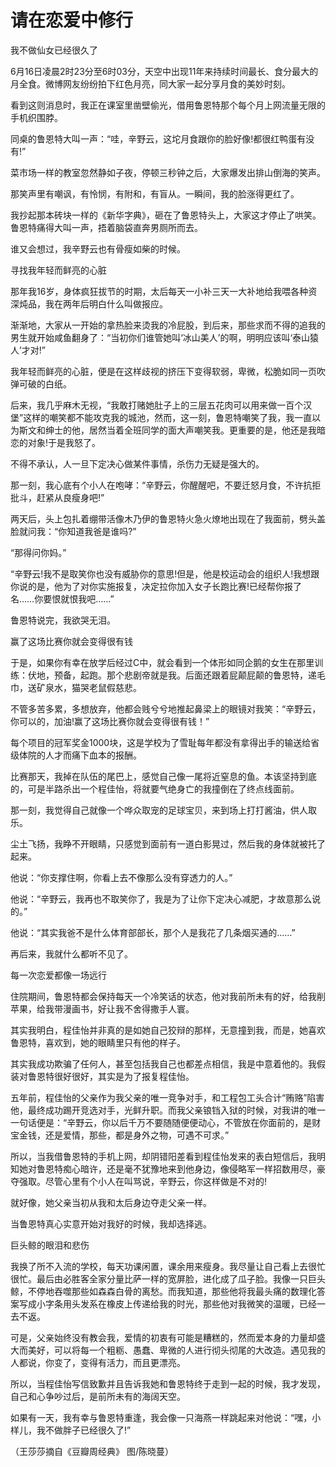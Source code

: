 # 请在恋爱中修行

我不做仙女已经很久了 

6月16日凌晨2时23分至6时03分，天空中出现11年来持续时间最长、食分最大的月全食。微博网友纷纷拍下红色月亮，同大家一起分享月食的美妙时刻。 

看到这则消息时，我正在课室里凿壁偷光，借用鲁恩特那个每个月上网流量无限的手机织围脖。 

同桌的鲁恩特大叫一声：“哇，辛野云，这坨月食跟你的脸好像!都很红鸭蛋有没有!” 

菜市场一样的教室忽然静如子夜，停顿三秒钟之后，大家爆发出排山倒海的笑声。 

那笑声里有嘲讽，有怜悯，有附和，有盲从。一瞬间，我的脸涨得更红了。 

我抄起那本砖块一样的《新华字典》，砸在了鲁恩特头上，大家这才停止了哄笑。鲁恩特痛得大叫一声，捂着脑袋直奔男厕所而去。 

谁又会想过，我辛野云也有骨瘦如柴的时候。 

寻找我年轻而鲜亮的心脏 

那年我16岁，身体疯狂拔节的时期，太后每天一小补三天一大补地给我喂各种资深炖品，我在两年后明白什么叫做报应。 

渐渐地，大家从一开始的拿热脸来烫我的冷屁股，到后来，那些求而不得的追我的男生就开始咸鱼翻身了：“当初你们谁管她叫‘冰山美人’的啊，明明应该叫‘泰山猿人’才对!” 

我年轻而鲜亮的心脏，便是在这样歧视的挤压下变得软弱，卑微，松脆如同一页吹弹可破的白纸。 

后来，我几乎麻木无视，“我敢打赌她肚子上的三层五花肉可以用来做一百个汉堡”这样的嘲笑都不能攻克我的城池，然而，这一刻，鲁恩特嘲笑了我，我一直以为斯文和绅士的他，居然当着全班同学的面大声嘲笑我。更重要的是，他还是我暗恋的对象!于是我怒了。 

不得不承认，人一旦下定决心做某件事情，杀伤力无疑是强大的。 

那一刻，我心底有个小人在咆哮：“辛野云，你醒醒吧，不要迁怒月食，不许抗拒批斗，赶紧从良瘦身吧!” 

两天后，头上包扎着绷带活像木乃伊的鲁恩特火急火燎地出现在了我面前，劈头盖脸就问我：“你知道我爸是谁吗?” 

“那得问你妈。” 

“辛野云!我不是取笑你也没有威胁你的意思!但是，他是校运动会的组织人!我想跟你说的是，他为了对你实施报复，决定拉你加入女子长跑比赛!已经帮你报了名……你要恨就恨我吧……” 

鲁恩特说完，我欲哭无泪。 

赢了这场比赛你就会变得很有钱 

于是，如果你有幸在放学后经过C中，就会看到一个体形如同企鹅的女生在那里训练：伏地，预备，起跑。那个悲剧帝就是我。后面还跟着屁颠屁颠的鲁恩特，递毛巾，送矿泉水，猫哭老鼠假慈悲。 

不管多苦多累，多想放弃，他都会贱兮兮地推起鼻梁上的眼镜对我笑：“辛野云，你可以的，加油!赢了这场比赛你就会变得很有钱！” 

每个项目的冠军奖金1000块，这是学校为了雪耻每年都没有拿得出手的输送给省级体院的人才而痛下血本的报酬。 

比赛那天，我掉在队伍的尾巴上，感觉自己像一尾将近窒息的鱼。本该坚持到底的，可是半路杀出一个程佳怡，将就要气绝身亡的我撞倒在了终点线面前。 

那一刻，我觉得自己就像一个哗众取宠的足球宝贝，来到场上打打酱油，供人取乐。 

尘土飞扬，我睁不开眼睛，只感觉到面前有一道白影晃过，然后我的身体就被托了起来。 

他说：“你支撑住啊，你看上去不像那么没有穿透力的人。” 

他说：“辛野云，我再也不取笑你了，我是为了让你下定决心减肥，才故意那么说的。” 

他说：“其实我爸不是什么体育部部长，那个人是我花了几条烟买通的……” 

再后来，我就什么都听不见了。 

每一次恋爱都像一场远行 

住院期间，鲁恩特都会保持每天一个冷笑话的状态，他对我前所未有的好，给我削苹果，给我带漫画书，好让我不舍得撒手人寰。 

其实我明白，程佳怡并非真的是如她自己狡辩的那样，无意撞到我，而是，她喜欢鲁恩特，喜欢到，她的眼睛里只有他的样子。 

其实我成功欺骗了任何人，甚至包括我自己也都差点相信，我是中意着他的。我假装对鲁恩特很好很好，其实是为了报复程佳怡。 

五年前，程佳怡的父亲作为我父亲的唯一竞争对手，和工程包工头合计“贿赂”陷害他，最终成功踢开竞选对手，光鲜升职。而我父亲锒铛入狱的时候，对我讲的唯一一句话便是：“辛野云，你以后千万不要随随便便动心，不管放在你面前的，是财宝金钱，还是爱情，那些，都是身外之物，可遇不可求。” 

所以，当我借鲁恩特的手机上网，却阴错阳差看到程佳怡发来的表白短信后，我明知她对鲁恩特痴心暗许，还是毫不犹豫地来到他身边，像侵略军一样招数用尽，豪夺强取。尽管心里有个小人在叫骂说，辛野云，你这样做是不对的! 

就好像，她父亲当初从我和太后身边夺走父亲一样。 

当鲁恩特真心实意开始对我好的时候，我却选择逃。 

巨头鲸的眼泪和悲伤 

我换了所不入流的学校，每天功课闲置，课余用来瘦身。我尽量让自己看上去很忙很忙。最后由必胜客全家分量比萨一样的宽屏脸，进化成了瓜子脸。我像一只巨头鲸，不停地吞噬那些如森森白骨的离愁。而我知道，那些他将我最头痛的数理化答案写成小字条用头发系在橡皮上传递给我的时光，那些他对我微笑的温暖，已经一去不返。 

可是，父亲始终没有教会我，爱情的初衷有可能是糟糕的，然而爱本身的力量却盛大而美好，可以将每一个粗粝、愚蠢、卑微的人进行彻头彻尾的大改造。遇见我的人都说，你变了，变得有活力，而且更漂亮。 

所以，当程佳怡写信致歉并且告诉我她和鲁恩特终于走到一起的时候，我才发现，自己和心争吵过后，是前所未有的海阔天空。 

如果有一天，我有幸与鲁恩特重逢，我会像一只海燕一样跳起来对他说：“嘿，小样儿，我不做胖子已经很久了!” 

（王莎莎摘自《豆瓣周经典》 图/陈晓蔓）